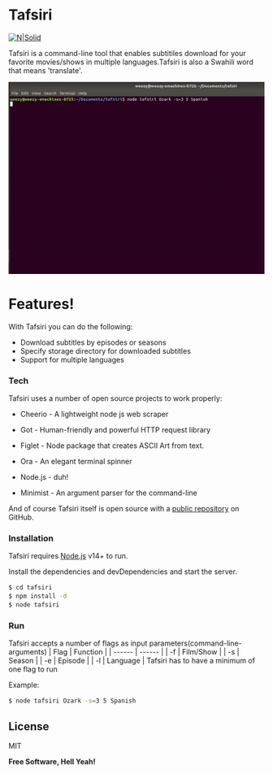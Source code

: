 # Tafsiri

[![N|Solid](https://cldup.com/dTxpPi9lDf.thumb.png)](https://nodesource.com/products/nsolid)


Tafsiri is a command-line tool that enables subtitiles download for  your favorite movies/shows in multiple languages.Tafsiri is also a Swahili word that means 'translate'.

!["tafsiri gif"](tafsiri.gif)

# Features!
With Tafsiri you can do the following:

  - Download subtitles by episodes or seasons
  - Specify storage directory for downloaded subtitles
  - Support for multiple languages


### Tech

Tafsiri uses a number of open source projects to work properly:

* Cheerio - A lightweight node js web scraper 
* Got - Human-friendly and powerful HTTP request library
* Figlet -  Node package that creates ASCII Art from text.
* Ora - An elegant terminal spinner
* Node.js - duh!

* Minimist - An argument parser for the command-line

And of course Tafsiri itself is open source with a [public repository][dill]
 on GitHub.

### Installation

Tafsiri requires [Node.js](https://nodejs.org/) v14+ to run.

Install the dependencies and devDependencies and start the server.

```sh
$ cd tafsiri
$ npm install -d
$ node tafsiri
```
### Run
Tafsiri accepts a number of flags as input parameters(command-line-arguments)
| Flag | Function |
| ------ | ------ |
| -f | Film/Show |
| -s | Season |
| -e | Episode |
| -l | Language |
Tafsiri has to  have a minimum of one flag to run

Example:
```sh
$ node tafsiri Ozark -s=3 5 Spanish
```
License
----

MIT


**Free Software, Hell Yeah!**

[//]: # (These are reference links used in the body of this note and get stripped out when the markdown processor does its job. There is no need to format nicely because it shouldn't be seen. Thanks SO - http://stackoverflow.com/questions/4823468/store-comments-in-markdown-syntax)


   [dill]: <https://github.com/joemccann/dillinger>
   [git-repo-url]: <https://github.com/joemccann/dillinger.git>
   [john gruber]: <http://daringfireball.net>
   [df1]: <http://daringfireball.net/projects/markdown/>
   [markdown-it]: <https://github.com/markdown-it/markdown-it>
   [Ace Editor]: <http://ace.ajax.org>
   [node.js]: <http://nodejs.org>
   [Twitter Bootstrap]: <http://twitter.github.com/bootstrap/>
   [jQuery]: <http://jquery.com>
   [@tjholowaychuk]: <http://twitter.com/tjholowaychuk>
   [express]: <http://expressjs.com>
   [AngularJS]: <http://angularjs.org>
   [Gulp]: <http://gulpjs.com>

   [PlDb]: <https://github.com/joemccann/dillinger/tree/master/plugins/dropbox/README.md>
   [PlGh]: <https://github.com/joemccann/dillinger/tree/master/plugins/github/README.md>
   [PlGd]: <https://github.com/joemccann/dillinger/tree/master/plugins/googledrive/README.md>
   [PlOd]: <https://github.com/joemccann/dillinger/tree/master/plugins/onedrive/README.md>
   [PlMe]: <https://github.com/joemccann/dillinger/tree/master/plugins/medium/README.md>
   [PlGa]: <https://github.com/RahulHP/dillinger/blob/master/plugins/googleanalytics/README.md>
